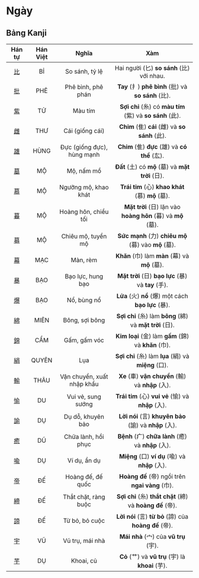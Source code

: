 <link href="styles.css" rel="stylesheet">

# Ngày

## Bảng Kanji

| Hán tự | Hán Việt | Nghĩa | Xàm |
| :---: | :---: | :---: | :---: |
| [<span class="stroke-order">比</span>](https://mazii.net/vi-VN/search/kanji/javi/%E6%AF%94) | BỈ | So sánh, tỷ lệ | Hai người (匕) **so sánh** (比) với nhau. |
| [<span class="stroke-order">批</span>](https://mazii.net/vi-VN/search/kanji/javi/%E6%89%B9) | PHÊ | Phê bình, phê phán | **Tay** (扌) **phê bình** (批) và **so sánh** (比). |
| [<span class="stroke-order">紫</span>](https://mazii.net/vi-VN/search/kanji/javi/%E7%B4%AB) | TỬ | Màu tím | **Sợi chỉ** (糸) có **màu tím** (紫) và **so sánh** (此). |
| [<span class="stroke-order">雌</span>](https://mazii.net/vi-VN/search/kanji/javi/%E9%9B%8C) | THƯ | Cái (giống cái) | **Chim** (隹) **cái** (雌) và **so sánh** (此). |
| [<span class="stroke-order">雄</span>](https://mazii.net/vi-VN/search/kanji/javi/%E9%9B%84) | HÙNG | Đực (giống đực), hùng mạnh | **Chim** (隹) **đực** (雄) và **có thể** (厷). |
| [<span class="stroke-order">墓</span>](https://mazii.net/vi-VN/search/kanji/javi/%E5%A2%93) | MỘ | Mộ, nấm mồ | **Đất** (土) có **mộ** (墓) và **mặt trời** (日). |
| [<span class="stroke-order">慕</span>](https://mazii.net/vi-VN/search/kanji/javi/%E6%85%95) | MỘ | Ngưỡng mộ, khao khát | **Trái tim** (心) **khao khát** (慕) **mộ** (墓). |
| [<span class="stroke-order">暮</span>](https://mazii.net/vi-VN/search/kanji/javi/%E6%9A%AE) | MỘ | Hoàng hôn, chiều tối | **Mặt trời** (日) lặn vào **hoàng hôn** (暮) và **mộ** (墓). |
| [<span class="stroke-order">募</span>](https://mazii.net/vi-VN/search/kanji/javi/%E5%8B%9F) | MỘ | Chiêu mộ, tuyển mộ | **Sức mạnh** (力) **chiêu mộ** (募) vào **mộ** (墓). |
| [<span class="stroke-order">幕</span>](https://mazii.net/vi-VN/search/kanji/javi/%E5%B9%95) | MẠC | Màn, rèm | **Khăn** (巾) làm **màn** (幕) và **mộ** (墓). |
| [<span class="stroke-order">暴</span>](https://mazii.net/vi-VN/search/kanji/javi/%E6%9A%B4) | BẠO | Bạo lực, hung bạo | **Mặt trời** (日) **bạo lực** (暴) và **tay** (手). |
| [<span class="stroke-order">爆</span>](https://mazii.net/vi-VN/search/kanji/javi/%E7%88%86) | BẠO | Nổ, bùng nổ | **Lửa** (火) **nổ** (爆) một cách **bạo lực** (暴). |
| [<span class="stroke-order">綿</span>](https://mazii.net/vi-VN/search/kanji/javi/%E7%B6%BF) | MIÊN | Bông, sợi bông | **Sợi chỉ** (糸) làm **bông** (綿) và **mặt trời** (日). |
| [<span class="stroke-order">錦</span>](https://mazii.net/vi-VN/search/kanji/javi/%E9%8C%A6) | CẨM | Gấm, gấm vóc | **Kim loại** (金) làm **gấm** (錦) và **khăn** (巾). |
| [<span class="stroke-order">絹</span>](https://mazii.net/vi-VN/search/kanji/javi/%E7%B5%B9) | QUYÊN | Lụa | **Sợi chỉ** (糸) làm **lụa** (絹) và **miệng** (口). |
| [<span class="stroke-order">輸</span>](https://mazii.net/vi-VN/search/kanji/javi/%E8%BC%B8) | THÂU | Vận chuyển, xuất nhập khẩu | **Xe** (車) **vận chuyển** (輸) và **nhập** (入). |
| [<span class="stroke-order">愉</span>](https://mazii.net/vi-VN/search/kanji/javi/%E6%84%89) | DU | Vui vẻ, sung sướng | **Trái tim** (心) **vui vẻ** (愉) và **nhập** (入). |
| [<span class="stroke-order">諭</span>](https://mazii.net/vi-VN/search/kanji/javi/%E8%AB%AD) | DỤ | Dụ dỗ, khuyên bảo | **Lời nói** (言) **khuyên bảo** (諭) và **nhập** (入). |
| [<span class="stroke-order">癒</span>](https://mazii.net/vi-VN/search/kanji/javi/%E7%99%92) | DŨ | Chữa lành, hồi phục | **Bệnh** (疒) **chữa lành** (癒) và **nhập** (入). |
| [<span class="stroke-order">喩</span>](https://mazii.net/vi-VN/search/kanji/javi/%E5%96%A9) | DỤ | Ví dụ, ẩn dụ | **Miệng** (口) **ví dụ** (喩) và **nhập** (入). |
| [<span class="stroke-order">帝</span>](https://mazii.net/vi-VN/search/kanji/javi/%E5%B8%9D) | ĐẾ | Hoàng đế, đế quốc | **Hoàng đế** (帝) ngồi trên **ngai vàng** (巾). |
| [<span class="stroke-order">締</span>](https://mazii.net/vi-VN/search/kanji/javi/%E7%B7%A0) | ĐẾ | Thắt chặt, ràng buộc | **Sợi chỉ** (糸) **thắt chặt** (締) và **hoàng đế** (帝). |
| [<span class="stroke-order">諦</span>](https://mazii.net/vi-VN/search/kanji/javi/%E8%AB%A6) | ĐẾ | Từ bỏ, bỏ cuộc | **Lời nói** (言) **từ bỏ** (諦) của **hoàng đế** (帝). |
| [<span class="stroke-order">宇</span>](https://mazii.net/vi-VN/search/kanji/javi/%E5%AE%87) | VŨ | Vũ trụ, mái nhà | **Mái nhà** (宀) của **vũ trụ** (宇). |
| [<span class="stroke-order">芋</span>](https://mazii.net/vi-VN/search/kanji/javi/%E8%8A%8B) | DỤ | Khoai, củ | **Cỏ** (艹) và **vũ trụ** (宇) là **khoai** (芋). |

